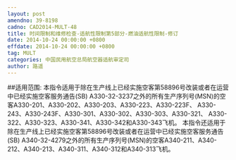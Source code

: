 ```yaml
---
layout: post
amendno: 39-8198
cadno: CAD2014-MULT-48
title: 时间限制和维修检查-适航性限制第5部分-燃油适航性限制-修订
date: 2014-10-24 00:00:00 +0800
effdate: 2014-10-24 00:00:00 +0800
tag: MULT
categories: 中国民用航空总局航空器适航审定司
author: 路遥
---
```


##适用范围:
本指令适用于除在生产线上已经实施空客第58896号改装或者在运营中已经实施空客服务通告(SB) A330-32-3237之外的所有生产序列号(MSN)的空客A330-201、A330-202、A330-203、A330-223、A330-223F、 A330-243、A330-243F、A330-301、A330-302、A330-303、A330-321、 A330-322、A330-323、A330-341、A330-342和A330-343飞机。
本指令还适用于除在生产线上已经实施空客第58896号改装或者在运营中已经实施空客服务通告(SB) A340-32-4279之外的所有生产序列号(MSN)的空客A340-211、A340-212、A340-213、A340-311、A340-312和A340-313飞机。

